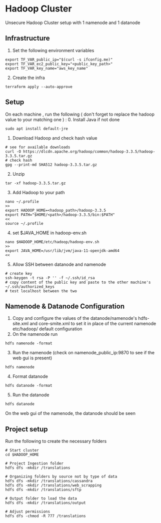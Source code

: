 # Hadoop Cluster
Unsecure Hadoop Cluster setup with 1 namenode and 1 datanode
## Infrastructure
1. Set the following environment variables
```
export TF_VAR_public_ip="$(curl -s ifconfig.me)"
export TF_VAR_ec2_public_key="<public_key_path>"
export TF_VAR_key_name="aws_key_name"
```
2. Create the infra
```
terraform apply --auto-approve
```
## Setup 
On each machine , run the following ( don't forget to replace the hadoop value to your matching one ) : 
0. Install Java if not done 
```
sudo apt install default-jre
```
1. Download Hadoop and check hash value
```
# see for available downloads
curl -O https://dlcdn.apache.org/hadoop/common/hadoop-3.3.5/hadoop-3.3.5.tar.gz
# check hash 
gpg --print-md SHA512 hadoop-3.3.5.tar.gz
```
2. Unzip
```
tar -xf hadoop-3.3.5.tar.gz
```
3. Add Hadoop to your path
```
nano ~/.profile
>>
export HADOOP_HOME=<hadoop_path>/hadoop-3.3.5
export PATH="$HOME/<path>/hadoop-3.3.5/bin:$PATH"
<<
source ~/.profile
```
4. set $JAVA_HOME in hadoop-env.sh
```
nano $HADOOP_HOME/etc/hadoop/hadoop-env.sh
>>
export JAVA_HOME=/usr/lib/jvm/java-11-openjdk-amd64
<<
```
5. Allow SSH between datanode and namenode 
```
# create key 
ssh-keygen -t rsa -P '' -f ~/.ssh/id_rsa
# copy content of the public key and paste to the other machine's ~/.ssh/authorized_keys
# test localhost between the two 
```
## Namenode & Datanode Configuration
1. Copy and configure the values of the datanode/namenode's hdfs-site.xml and core-smite.xml to set it in place of the current namenode etc/hadoop/ default configuration
2. On the namenode run 
```
hdfs namenode -format
```
3. Run the namenode (check on namenode_public_ip:9870 to see if the web gui is present)
```
hdfs namenode
```
4. Format datanode
```
hdfs datanode -format
```
5. Run the datanode
```
hdfs datanode
```
On the web gui of the namenode, the datanode should be seen 
## Project setup
Run the following to create the necessary folders 
```
# Start cluster
cd $HADOOP_HOME

# Project Ingestion folder
hdfs dfs -mkdir /translations

# Organizing folders by source not by type of data
hdfs dfs -mkdir /translations/cassandra
hdfs dfs -mkdir /translations/web_scrapping
hdfs dfs -mkdir /translations/sftp

# Output folder to load the data
hdfs dfs -mkdir /translations/output

# Adjust permissions
hdfs dfs -chmod -R 777 /translations
```